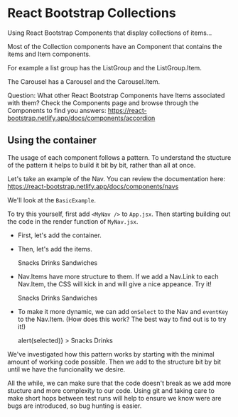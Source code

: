 # React Bootstrap Collections

Using React Bootstrap Components that display collections of items...

Most of the Collection components have an Component that contains the items and Item components.

For example a list group has the ListGroup and the ListGroup.Item.

The Carousel has a Carousel and the Carousel.Item.

Question: What other React Bootstrap Components have Items associated with them? Check the Components page and browse through the Components to find you answers: https://react-bootstrap.netlify.app/docs/components/accordion

## Using the container

The usage of each component follows a pattern. To understand the stucture of the pattern it helps to build it bit by bit, rather than all at once.

Let's take an example of the Nav. You can review the documentation here: https://react-bootstrap.netlify.app/docs/components/navs

We'll look at the `BasicExample`.

To try this yourself, first add `<MyNav />` to `App.jsx`. Then starting building out the code in the render function of `MyNav.jsx`.

* First, let's add the container.

    <Nav>
    </Nav>

* Then, let's add the items.

    <Nav>
      <Nav.Item>
        Snacks
      </Nav.Item>
      <Nav.Item>
        Drinks
      </Nav.Item>
      <Nav.Item>
        Sandwiches
      </Nav.Item>
    </Nav>

* Nav.Items have more structure to them. If we add a Nav.Link to each Nav.Item, the CSS will kick in and will give a nice appeance. Try it!

    <Nav>
      <Nav.Item>
        <Nav.Link> Snacks </Nav.Link>
      </Nav.Item>
      <Nav.Item>
        <Nav.Link> Drinks </Nav.Link>
      </Nav.Item>
      <Nav.Item>
        <Nav.Link> Sandwiches </Nav.Link>
      </Nav.Item>
    </Nav>

* To make it more dynamic, we can add `onSelect` to the Nav and `eventKey` to the Nav.Item. (How does this work? The best way to find out is to try it!)

    <Nav
      onSelect={(selected) => alert(selected)}
    >
      <Nav.Item>
        <Nav.Link eventKey="snacks"> 
          Snacks
        </Nav.Link>
      </Nav.Item>
      <Nav.Item>
        <Nav.Link eventKey="drinks">
          Drinks
        </Nav.Link>
      </Nav.Item>
    </Nav>

We've investigated how this pattern works by starting with the minimal amount of working code possible. Then we add to the structure bit by bit until we have the funcionality we desire.

All the while, we can make sure that the code doesn't break as we add more stucture and more complexity to our code. Using git and taking care to make short hops between test runs will help to ensure we know were are bugs are introduced, so bug hunting is easier.
